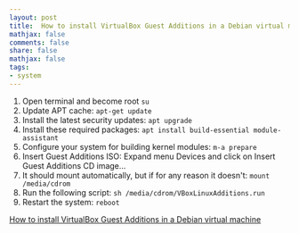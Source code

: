 ```yaml
---
layout: post
title:  How to install VirtualBox Guest Additions in a Debian virtual machine
mathjax: false
comments: false
share: false
mathjax: false
tags:
- system
---
```


<!--more-->
1. Open terminal and become root `su`
2. Update APT cache: `apt-get update`
3. Install the latest security updates: `apt upgrade`
4. Install these required packages: `apt install build-essential module-assistant`
5. Configure your system for building kernel modules: `m-a prepare`
6. Insert Guest Additions ISO: Expand menu Devices and click on Insert Guest Additions CD image...
7. It should mount automatically, but if for any reason it doesn't: `mount /media/cdrom`
8. Run the following script: `sh /media/cdrom/VBoxLinuxAdditions.run`
9. Restart the system: `reboot`

[How to install VirtualBox Guest Additions in a Debian virtual machine](https://unix.stackexchange.com/questions/286934/how-to-install-virtualbox-guest-additions-in-a-debian-virtual-machine)